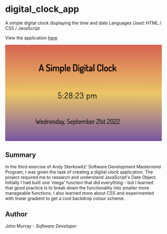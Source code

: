 # digital_clock_app

 A simple digital clock displaying the time and date
 Languages Used:  HTML / CSS / JavaScript

View the application [here](https://jmurrii.github.io/digital_clock_app/)


![My Image](assets/digital_clock_screenshot.png)

## Summary
In the third exercise of Andy Sterkowitz' Software Development Mastermind Program, I was given the task of creating a digital clock application.
The project required me to research and understand JavaScript's Date Object.
Initially I had built one 'mega' function that did everything - but I learned that good practice is to break down the functionality
into smaller more manageable functions.
I also learned more about CSS and experimented with linear gradient to get a cool backdrop colour scheme.


## Author
John Murray - _Software Developer_
